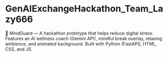 # GenAIExchangeHackathon_Team_Lazy666
🌿 MindGuard — A hackathon prototype that helps reduce digital stress. Features an AI wellness coach (Gemini API), mindful break overlay, relaxing ambience, and animated background. Built with Python (FastAPI), HTML, CSS, and JS.
